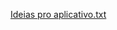 [Ideias pro aplicativo.txt](https://github.com/user-attachments/files/18064781/Ideias.pro.aplicativo.txt)
